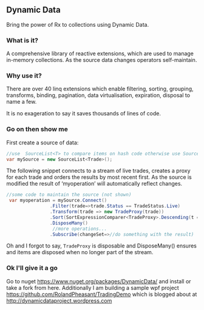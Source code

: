 ## Dynamic Data

Bring the power of Rx to collections using Dynamic Data. 

### What is it?

A comprehensive library of reactive extensions, which are used to manage in-memory collections. As the source data changes operators self-maintain.

### Why use it?

There are over 40 linq extensions which enable filtering, sorting, grouping, transforms, binding, pagination, data virtualisation, expiration, disposal to name a few.

It is no exageration to say it saves thousands of lines of code.

### Go on then show me

First create a source of data:

```csharp
//use  SourceList<T> to compare items on hash code otherwise use SourceCache<TObject,TKey>.
var mySource = new SourceList<Trade>();
```
The following snippet connects to a stream of live trades, creates a proxy for each trade and orders the results by most recent first. As the source is modified the result of ‘myoperation’ will automatically reflect changes.

```csharp
//some code to maintain the source (not shown)
 var myoperation = mySource.Connect() 
                .Filter(trade=>trade.Status == TradeStatus.Live) 
                .Transform(trade => new TradeProxy(trade))
                .Sort(SortExpressionComparer<TradeProxy>.Descending(t => t.Timestamp))
                .DisposeMany()
                 //more operations...
                .Subscribe(changeSet=>//do something with the result)
```
Oh and I forgot to say, ```TradeProxy``` is disposable and DisposeMany() ensures and items are disposed when no longer part of the stream.

### Ok I'll give it a go

Go to nuget https://www.nuget.org/packages/DynamicData/ and install or take a fork from here. Additionally I am building a sample wpf project https://github.com/RolandPheasant/TradingDemo which is blogged about at http://dynamicdataproject.wordpress.com







